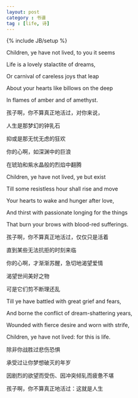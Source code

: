 ```yaml
---
layout: post
category : 书谱
tag : [life, 诗]
---
```

{% include JB/setup %}

Children, ye have not lived, to you it seems 

Life is a lovely stalactite of dreams, 

Or carnival of careless joys that leap 

About your hearts like billows on the deep 

In flames of amber and of amethyst. 

孩子啊，你不算真正地活过，对你来说，

人生是那梦幻的钟乳石

抑或是那无忧无虑的狂欢

你的心啊，如深渊中的巨浪

在琥珀和紫水晶般的烈焰中翻腾

Children, ye have not lived, ye but exist 

Till some resistless hour shall rise and move

Your hearts to wake and hunger after love,

And thirst with passionate longing for the things 

That burn your brows with blood-red sufferings. 

孩子啊，你不算真正地活过，仅仅只是活着

直到某些无法抗拒的时刻来临

你的心啊，才渐渐苏醒，急切地渴望爱情

渴望世间美好之物

可是它们剪不断理还乱

Till ye have battled with great grief and fears, 

And borne the conflict of dream-shattering years, 

Wounded with fierce desire and worn with strife, 

Children, ye have not lived: for this is life.

除非你战胜过悲伤恐惧

承受过让你梦想破灭的年岁

因剧烈的欲望而受伤、因冲突倾轧而疲惫不堪

孩子啊，你不算真正地活过：这就是人生

